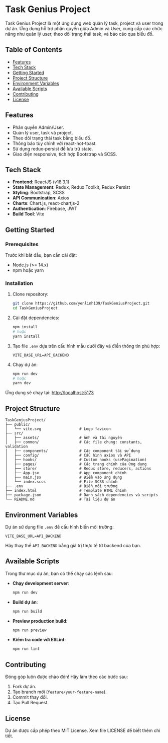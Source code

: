 # Task Genius Project

Task Genius Project là một ứng dụng web quản lý task, project và user trong dự án. Ứng dụng hỗ trợ phân quyền giữa Admin và User, cung cấp các chức năng như quản lý user, theo dõi trạng thái task, và báo cáo qua biểu đồ.

## Table of Contents

- [Features](#features)
- [Tech Stack](#tech-stack)
- [Getting Started](#getting-started)
- [Project Structure](#project-structure)
- [Environment Variables](#environment-variables)
- [Available Scripts](#available-scripts)
- [Contributing](#contributing)
- [License](#license)

## Features

- Phân quyền Admin/User.
- Quản lý user, task và project.
- Theo dõi trạng thái task bằng biểu đồ.
- Thông báo tùy chỉnh với react-hot-toast.
- Sử dụng redux-persist để lưu trữ state.
- Giao diện responsive, tích hợp Bootstrap và SCSS.

## Tech Stack

- **Frontend**: ReactJS (v18.3.1)
- **State Management**: Redux, Redux Toolkit, Redux Persist
- **Styling**: Bootstrap, SCSS
- **API Communication**: Axios
- **Charts**: Chart.js, react-chartjs-2
- **Authentication**: Firebase, JWT
- **Build Tool**: Vite

## Getting Started

### Prerequisites

Trước khi bắt đầu, bạn cần cài đặt:

- Node.js (>= 14.x)
- npm hoặc yarn

### Installation

1. Clone repository:

   ```bash
   git clone https://github.com/yenlinh139/TaskGeniusProject.git
   cd TaskGeniusProject
   ```

2. Cài đặt dependencies:

   ```bash
   npm install
   # hoặc
   yarn install
   ```

3. Tạo file `.env` dựa trên cấu hình mẫu dưới đây và điền thông tin phù hợp:

   ```env
   VITE_BASE_URL=API_BACKEND
   ```

4. Chạy dự án:
   ```bash
   npm run dev
   # hoặc
   yarn dev
   ```

Ứng dụng sẽ chạy tại: [http://localhost:5173](http://localhost:5173)

## Project Structure

```
TaskGeniusProject/
├── public/
│   └── vite.svg                 # Logo favicon
├── src/
│   ├── assets/                  # Ảnh và tài nguyên
│   ├── common/                  # Các file chung: constants, validation
│   ├── components/              # Các component tái sử dụng
│   ├── config/                  # Cấu hình axios và API
│   ├── hooks/                   # Custom hooks (usePagination)
│   ├── pages/                   # Các trang chính của ứng dụng
│   ├── store/                   # Redux store, reducers, actions
│   ├── App.jsx                  # App component chính
│   ├── main.jsx                 # Điểm vào ứng dụng
│   └── index.scss               # File SCSS chính
├── .env                         # Biến môi trường
├── index.html                   # Template HTML chính
├── package.json                 # Danh sách dependencies và scripts
└── README.md                    # Tài liệu dự án
```

## Environment Variables

Dự án sử dụng file `.env` để cấu hình biến môi trường:

```env
VITE_BASE_URL=API_BACKEND
```

Hãy thay thế `API_BACKEND` bằng giá trị thực tế từ backend của bạn.

## Available Scripts

Trong thư mục dự án, bạn có thể chạy các lệnh sau:

- **Chạy development server**:

  ```bash
  npm run dev
  ```

- **Build dự án**:

  ```bash
  npm run build
  ```

- **Preview production build**:

  ```bash
  npm run preview
  ```

- **Kiểm tra code với ESLint**:
  ```bash
  npm run lint
  ```

## Contributing

Đóng góp luôn được chào đón! Hãy làm theo các bước sau:

1. Fork dự án.
2. Tạo branch mới (`feature/your-feature-name`).
3. Commit thay đổi.
4. Tạo Pull Request.

## License

Dự án được cấp phép theo MIT License. Xem file LICENSE để biết thêm chi tiết.

